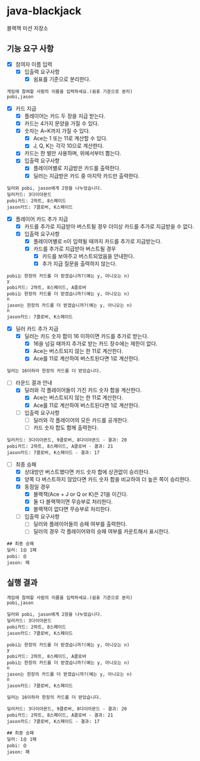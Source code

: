 # java-blackjack

블랙잭 미션 저장소

## 기능 요구 사항

- [x] 참여자 이름 입력
  - [x] 입출력 요구사항
    - [x] 쉼표를 기준으로 분리한다.

```
게임에 참여할 사람의 이름을 입력하세요.(쉼표 기준으로 분리)
pobi,jason
```

- [x] 카드 지급
  - [x] 플레이어는 카드 두 장을 지급 받는다.
  - [x] 카드는 4가지 문양을 가질 수 있다.
  - [x] 숫자는 A~K까지 가질 수 있다.
    - [x] Ace는 1 또는 11로 계산할 수 있다.
    - [x] J, Q, K는 각각 10으로 계산한다.
  - [x] 카드는 한 벌만 사용하며, 위에서부터 뽑는다.
  - [x] 입출력 요구사항
    - [x] 플레이어별로 지급받은 카드를 출력한다.
    - [x] 딜러는 지급받은 카드 중 마지막 카드만 출력한다.

```
딜러와 pobi, jason에게 2장을 나누었습니다.
딜러카드: 3다이아몬드
pobi카드: 2하트, 8스페이드
jason카드: 7클로버, K스페이드
```

- [x] 플레이어 카드 추가 지급
  - [x] 카드를 추가로 지급받아 버스트될 경우 더이상 카드를 추가로 지급받을 수 없다.
  - [x] 입출력 요구사항
    - [x] 플레이어별로 n이 입력될 때까지 카드를 추가로 지급받는다.
    - [x] 카드를 추가로 지급받아 버스트될 경우
      - [x] 카드를 보여주고 버스트되었음을 안내한다.
      - [x] 추가 지급 질문을 출력하지 않는다.

```
pobi는 한장의 카드를 더 받겠습니까?(예는 y, 아니오는 n)
y
pobi카드: 2하트, 8스페이드, A클로버
pobi는 한장의 카드를 더 받겠습니까?(예는 y, 아니오는 n)
n
jason는 한장의 카드를 더 받겠습니까?(예는 y, 아니오는 n)
n
jason카드: 7클로버, K스페이드
```

- [x] 딜러 카드 추가 지급
  - [x] 딜러는 카드 숫자 합이 16 이하이면 카드를 추가로 받는다.
    - [x] 16을 넘길 때까지 추가로 받는 카드 장수에는 제한이 없다.
    - [x] Ace는 버스트되지 않는 한 11로 계산한다.
    - [x] Ace를 11로 계산하여 버스트된다면 1로 계산한다.

```
딜러는 16이하라 한장의 카드를 더 받았습니다.
```

- [ ] 라운드 결과 안내
  - [x] 딜러와 각 플레이어들이 가진 카드 숫자 합을 계산한다.
    - [x] Ace는 버스트되지 않는 한 11로 계산한다.
    - [x] Ace를 11로 계산하여 버스트된다면 1로 계산한다.
  - [ ] 입출력 요구사항
    - [ ] 딜러와 각 플레이어의 모든 카드를 공개한다.
    - [ ] 카드 숫자 합도 함께 출력한다.

```
딜러카드: 3다이아몬드, 9클로버, 8다이아몬드 - 결과: 20
pobi카드: 2하트, 8스페이드, A클로버 - 결과: 21
jason카드: 7클로버, K스페이드 - 결과: 17
```

- [ ] 최종 승패
  - [x] 상대방만 버스트했다면 카드 숫자 합에 상관없이 승리한다.
  - [x] 양쪽 다 버스트하지 않았다면 카드 숫자 합을 비교하여 더 높은 쪽이 승리한다.
  - [x] 동점일 경우
    - [x] 블랙잭(Ace + J or Q or K)은 21을 이긴다.
    - [x] 둘 다 블랙잭이면 무승부로 처리한다.
    - [x] 블랙잭이 없다면 무승부로 처리한다.
  - [ ] 입출력 요구사항
    - [ ] 딜러와 플레이어들의 승패 여부를 출력한다.
    - [ ] 딜러의 경우 각 플레이어와의 승패 여부를 카운트해서 표시한다.

```
## 최종 승패
딜러: 1승 1패
pobi: 승
jason: 패
```

## 실행 결과

```
게임에 참여할 사람의 이름을 입력하세요.(쉼표 기준으로 분리)
pobi,jason

딜러와 pobi, jason에게 2장을 나누었습니다.
딜러카드: 3다이아몬드
pobi카드: 2하트, 8스페이드
jason카드: 7클로버, K스페이드

pobi는 한장의 카드를 더 받겠습니까?(예는 y, 아니오는 n)
y
pobi카드: 2하트, 8스페이드, A클로버
pobi는 한장의 카드를 더 받겠습니까?(예는 y, 아니오는 n)
n
jason는 한장의 카드를 더 받겠습니까?(예는 y, 아니오는 n)
n
jason카드: 7클로버, K스페이드

딜러는 16이하라 한장의 카드를 더 받았습니다.

딜러카드: 3다이아몬드, 9클로버, 8다이아몬드 - 결과: 20
pobi카드: 2하트, 8스페이드, A클로버 - 결과: 21
jason카드: 7클로버, K스페이드 - 결과: 17

## 최종 승패
딜러: 1승 1패
pobi: 승
jason: 패
```
